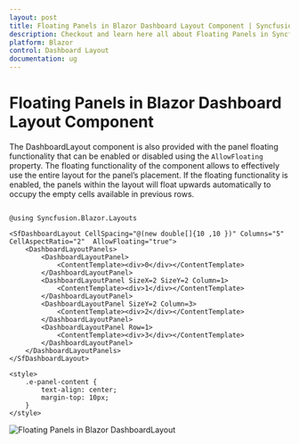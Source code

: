 ```yaml
---
layout: post
title: Floating Panels in Blazor Dashboard Layout Component | Syncfusion
description: Checkout and learn here all about Floating Panels in Syncfusion Blazor Dashboard Layout component and more.
platform: Blazor
control: Dashboard Layout
documentation: ug
---
```


# Floating Panels in Blazor Dashboard Layout Component

The DashboardLayout component is also provided with the panel floating functionality that can be enabled or disabled using the `AllowFloating` property. The floating functionality of the component allows to effectively use the entire layout for the panel’s placement. If the floating functionality is enabled, the panels within the layout will float upwards automatically to occupy the empty cells available in previous rows.

```cshtml

@using Syncfusion.Blazor.Layouts

<SfDashboardLayout CellSpacing="@(new double[]{10 ,10 })" Columns="5" CellAspectRatio="2"  AllowFloating="true">
    <DashboardLayoutPanels>
        <DashboardLayoutPanel>
            <ContentTemplate><div>0</div></ContentTemplate>
        </DashboardLayoutPanel>
        <DashboardLayoutPanel SizeX=2 SizeY=2 Column=1>
            <ContentTemplate><div>1</div></ContentTemplate>
        </DashboardLayoutPanel>
        <DashboardLayoutPanel SizeY=2 Column=3>
            <ContentTemplate><div>2</div></ContentTemplate>
        </DashboardLayoutPanel>
        <DashboardLayoutPanel Row=1>
            <ContentTemplate><div>3</div></ContentTemplate>
        </DashboardLayoutPanel>
    </DashboardLayoutPanels>
</SfDashboardLayout>

<style>
    .e-panel-content {
        text-align: center;
        margin-top: 10px;
    }
</style>

```



![Floating Panels in Blazor DashboardLayout](../images/blazor-dashboard-layout-panel-resizing.gif)
<!-- {% previewsample "https://blazorplayground.syncfusion.com/embed/hNrgZbNBKAtCMzot?appbar=false&editor=false&result=true&errorlist=false&theme=bootstrap5" %} -->